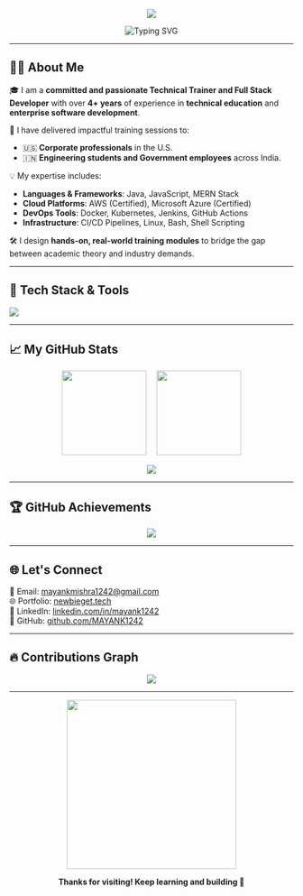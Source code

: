 <p align="center">
  <img src="https://capsule-render.vercel.app/api?type=waving&color=6b3eff&height=250&section=header&text=Mayank%20Mishra&desc=Technical%20Trainer%20%7C%20Cloud%20%26%20DevOps%20Engineer%20%7C%20Full%20Stack%20Developer&fontColor=ffffff&fontSize=40&descSize=20&descAlignY=60&descAlign=50" />
</p>

<p align="center">
  <img src="https://readme-typing-svg.demolab.com?font=Fira+Code&weight=500&size=22&pause=1000&center=true&vCenter=true&width=435&lines=Hi+there!+I'm+Mayank+Mishra+%F0%9F%91%8B;Cloud+%26+DevOps+Trainer+%7C+MERN+Stack+Developer;AWS+%26+Azure+Certified+Engineer;Kubernetes+%7C+Docker+%7C+Jenkins+%7C+CI%2FCD;Passionate+about+Tech+%26+Training+%F0%9F%92%BB" alt="Typing SVG" />
</p>

---

## 🧑‍💻 About Me

🎓 I am a **committed and passionate Technical Trainer and Full Stack Developer** with over **4+ years** of experience in **technical education** and **enterprise software development**.

🚀 I have delivered impactful training sessions to:
- 🇺🇸 **Corporate professionals** in the U.S.
- 🇮🇳 **Engineering students and Government employees** across India.

💡 My expertise includes:
- **Languages & Frameworks**: Java, JavaScript, MERN Stack
- **Cloud Platforms**: AWS (Certified), Microsoft Azure (Certified)
- **DevOps Tools**: Docker, Kubernetes, Jenkins, GitHub Actions
- **Infrastructure**: CI/CD Pipelines, Linux, Bash, Shell Scripting

🛠️ I design **hands-on, real-world training modules** to bridge the gap between academic theory and industry demands.

---

## 🚀 Tech Stack & Tools

<img src="https://skillicons.dev/icons?i=aws,azure,docker,kubernetes,jenkins,linux,nodejs,react,mongodb,express,html,css,js,git,bash,vscode" />

---

## 📈 My GitHub Stats

<p align="center">
  <img src="https://github-readme-stats.vercel.app/api?username=MAYANK1242&show_icons=true&theme=tokyonight&count_private=true" height="150" /> 
  <img src="https://github-readme-stats.vercel.app/api/top-langs/?username=MAYANK1242&layout=compact&theme=tokyonight" height="150" />
</p>

<p align="center">
  <img src="https://github-readme-streak-stats.herokuapp.com/?user=MAYANK1242&theme=tokyonight" />
</p>

---

## 🏆 GitHub Achievements

<p align="center">
  <img src="https://github-profile-trophy.vercel.app/?username=MAYANK1242&theme=gruvbox&margin-w=10&row=2&column=3" />
</p>

---

## 🌐 Let's Connect

📧 Email: [mayankmishra1242@gmail.com](mailto:mayankmishra1242@gmail.com)  
🌐 Portfolio: [newbieget.tech](https://newbieget.tech)  
💼 LinkedIn: [linkedin.com/in/mayank1242](https://linkedin.com/in/mayank1242)  
📁 GitHub: [github.com/MAYANK1242](https://github.com/MAYANK1242)

---

## 🔥 Contributions Graph

<p align="center">
  <img src="https://github-readme-activity-graph.cyclic.app/graph?username=MAYANK1242&theme=react-dark" />
</p>

---

<p align="center">
  <img src="https://media.giphy.com/media/qgQUggAC3Pfv687qPC/giphy.gif" width="300" />
</p>

<p align="center"><b>Thanks for visiting! Keep learning and building 🚀</b></p>
